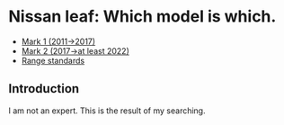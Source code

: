 # Nissan leaf: Which model is which.

- [Mark 1 (2011→2017)](#mk1)
- [Mark 2 (2017→at least 2022)](#mk2)
- [Range standards](#range-standards)

## Introduction

I am not an expert. This is the result of my searching.

